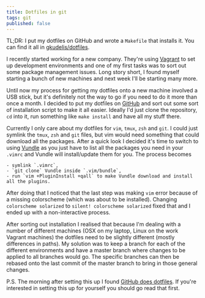 ```yaml
---
title: Dotfiles in git
tags: git
published: false
---
```


TL;DR: I put my dotfiles on GitHub and wrote a `Makefile` that installs it. You
can find it all in [gkudelis/dotfiles](https://github.com/gkudelis/dotfiles).

I recently started working for a new company. They're using [Vagrant](https://www.vagrantup.com/) to set up
development environments and one of my first tasks was to sort out some package
management issues. Long story short, I found myself starting a bunch of new
machines and next week I'll be starting many more.

Until now my process for getting my dotfiles onto a new machine involved a USB
stick, but it's definitely not the way to go if you need to do it more than
once a month. I decided to put my dotfiles on [GitHub](https://github.com/) and sort out some sort
of installation script to make it all easier. Ideally I'd just clone the
repository, `cd` into it, run something like `make install` and have all
my stuff there.

Currently I only care about my dotfiles for `vim`, `tmux`, `zsh` and `git`. I
could just symlink the `tmux`, `zsh` and `git` files, but vim would need something
that could download all the packages. After a quick look I decided it's time
to switch to using [Vundle](https://github.com/VundleVim/Vundle.vim) as you just have to list all the packages you need
in your `.vimrc` and Vundle will install/update them for you. The process becomes

    - symlink `.vimrc`,
    - `git clone` Vundle inside `.vim/bundle`,
    - run `vim +PluginInstall +qall` to make Vundle download and install all the plugins.

After doing that I noticed that the last step was making `vim` error because of
a missing colorscheme (which was about to be installed). Changing `colorscheme solarized` to
`silent! colorscheme solarized` fixed that and I ended up with a non-interactive
process.

After sorting out installation I realised that because I'm dealing with a number
of different machines (OSX on my laptop, Linux on the work Vagrant machines) the
dotfiles need to be slightly different (mostly differences in paths). My
solution was to keep a branch for each of the different environments and have a
master branch where changes to be applied to all branches would go. The
specific branches can then be rebased onto the last commit of the master
branch to bring in those general changes.

P.S. The morning after setting this up I found [GitHub does dotfiles](https://dotfiles.github.io/). If you're
interested in setting this up for yourself you should go read that first.
